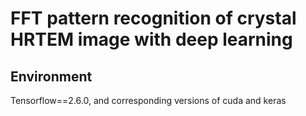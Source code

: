 # FFT pattern recognition of crystal HRTEM image with deep learning

## Environment 
  Tensorflow==2.6.0, and corresponding versions of cuda and keras

